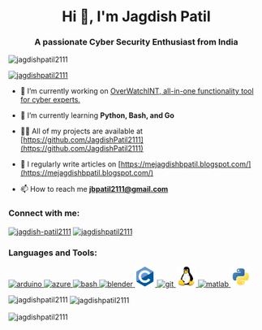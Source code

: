 <h1 align="center">Hi 👋, I'm Jagdish Patil</h1>
<h3 align="center">A passionate Cyber Security Enthusiast from India</h3>

<p align="left"> <img src="https://komarev.com/ghpvc/?username=jagdishpatil2111&label=Profile%20views&color=0e75b6&style=flat" alt="jagdishpatil2111" /> </p>

<p align="left"> <a href="https://github.com/ryo-ma/github-profile-trophy"><img src="https://github-profile-trophy.vercel.app/?username=jagdishpatil2111" alt="jagdishpatil2111" /></a> </p>

- 🔭 I’m currently working on [OverWatchINT, all-in-one functionality tool for cyber experts.](https://github.com/JagdishPatil2111/OverwatchINT)

- 🌱 I’m currently learning **Python, Bash, and Go**

- 👨‍💻 All of my projects are available at [https://github.com/JagdishPatil2111](https://github.com/JagdishPatil2111)

- 📝 I regularly write articles on [https://mejagdishbpatil.blogspot.com/](https://mejagdishbpatil.blogspot.com/)

- 📫 How to reach me **jbpatil2111@gmail.com**

<h3 align="left">Connect with me:</h3>
<p align="left">
<a href="https://linkedin.com/in/jagdish-patil2111" target="blank"><img align="center" src="https://raw.githubusercontent.com/rahuldkjain/github-profile-readme-generator/master/src/images/icons/Social/linked-in-alt.svg" alt="jagdish-patil2111" height="30" width="40" /></a>
<a href="https://instagram.com/jagdishpatil2111" target="blank"><img align="center" src="https://raw.githubusercontent.com/rahuldkjain/github-profile-readme-generator/master/src/images/icons/Social/instagram.svg" alt="jagdishpatil2111" height="30" width="40" /></a>
</p>

<h3 align="left">Languages and Tools:</h3>
<p align="left"> <a href="https://www.arduino.cc/" target="_blank" rel="noreferrer"> <img src="https://cdn.worldvectorlogo.com/logos/arduino-1.svg" alt="arduino" width="40" height="40"/> </a> <a href="https://azure.microsoft.com/en-in/" target="_blank" rel="noreferrer"> <img src="https://www.vectorlogo.zone/logos/microsoft_azure/microsoft_azure-icon.svg" alt="azure" width="40" height="40"/> </a> <a href="https://www.gnu.org/software/bash/" target="_blank" rel="noreferrer"> <img src="https://www.vectorlogo.zone/logos/gnu_bash/gnu_bash-icon.svg" alt="bash" width="40" height="40"/> </a> <a href="https://www.blender.org/" target="_blank" rel="noreferrer"> <img src="https://download.blender.org/branding/community/blender_community_badge_white.svg" alt="blender" width="40" height="40"/> </a> <a href="https://www.cprogramming.com/" target="_blank" rel="noreferrer"> <img src="https://raw.githubusercontent.com/devicons/devicon/master/icons/c/c-original.svg" alt="c" width="40" height="40"/> </a> <a href="https://git-scm.com/" target="_blank" rel="noreferrer"> <img src="https://www.vectorlogo.zone/logos/git-scm/git-scm-icon.svg" alt="git" width="40" height="40"/> </a> <a href="https://www.linux.org/" target="_blank" rel="noreferrer"> <img src="https://raw.githubusercontent.com/devicons/devicon/master/icons/linux/linux-original.svg" alt="linux" width="40" height="40"/> </a> <a href="https://www.mathworks.com/" target="_blank" rel="noreferrer"> <img src="https://upload.wikimedia.org/wikipedia/commons/2/21/Matlab_Logo.png" alt="matlab" width="40" height="40"/> </a> <a href="https://www.python.org" target="_blank" rel="noreferrer"> <img src="https://raw.githubusercontent.com/devicons/devicon/master/icons/python/python-original.svg" alt="python" width="40" height="40"/> </a> </p>

<p><img align="left" src="https://github-readme-stats.vercel.app/api/top-langs?username=jagdishpatil2111&show_icons=true&locale=en&layout=compact" alt="jagdishpatil2111" /></p>

<p>&nbsp;<img align="center" src="https://github-readme-stats.vercel.app/api?username=jagdishpatil2111&show_icons=true&locale=en" alt="jagdishpatil2111" /></p>

<p><img align="center" src="https://github-readme-streak-stats.herokuapp.com/?user=jagdishpatil2111&" alt="jagdishpatil2111" /></p>
